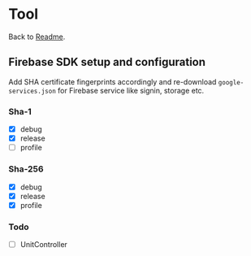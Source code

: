 # Tool

Back to [Readme](README.md).

## Firebase SDK setup and configuration

Add SHA certificate fingerprints accordingly and re-download `google-services.json` for Firebase service like signin, storage etc.

### Sha-1

- [x] debug
- [x] release
- [ ] profile

### Sha-256

- [x] debug
- [x] release
- [x] profile

### Todo

- [ ] UnitController

